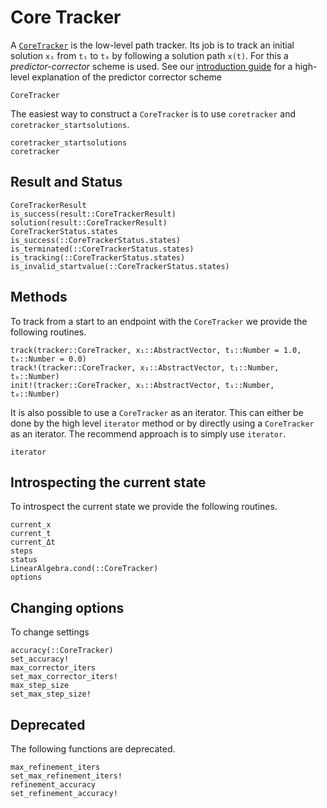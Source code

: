 # Core Tracker

A [`CoreTracker`](@ref) is the low-level path tracker. Its job is to track an initial solution
`x₁` from `t₁` to `t₀` by following a solution path ``x(t)``. For this a *predictor-corrector* scheme is used.
See our [introduction guide](https://www.juliahomotopycontinuation.org/guides/introduction/#tracking-solution-paths)
for a high-level explanation of the predictor corrector scheme


```@docs
CoreTracker
```

The easiest way to construct a `CoreTracker` is to use `coretracker` and `coretracker_startsolutions`.

```@docs
coretracker_startsolutions
coretracker
```

## Result and Status
```@docs
CoreTrackerResult
is_success(result::CoreTrackerResult)
solution(result::CoreTrackerResult)
CoreTrackerStatus.states
is_success(::CoreTrackerStatus.states)
is_terminated(::CoreTrackerStatus.states)
is_tracking(::CoreTrackerStatus.states)
is_invalid_startvalue(::CoreTrackerStatus.states)
```

## Methods
To track from a start to an endpoint with the `CoreTracker` we provide the following
routines.
```@docs
track(tracker::CoreTracker, x₁::AbstractVector, t₁::Number = 1.0, t₀::Number = 0.0)
track!(tracker::CoreTracker, x₁::AbstractVector, t₁::Number, t₀::Number)
init!(tracker::CoreTracker, x₁::AbstractVector, t₁::Number, t₀::Number)
```

It is also possible to use a `CoreTracker` as an iterator. This can either
be done by the high level `iterator` method or by directly using a `CoreTracker`
as an iterator. The recommend approach is to simply use `iterator`.
```@docs
iterator
```

## Introspecting the current state
To introspect the current state we provide the following routines.
```@docs
current_x
current_t
current_Δt
steps
status
LinearAlgebra.cond(::CoreTracker)
options
```

## Changing options
To change settings
```@docs
accuracy(::CoreTracker)
set_accuracy!
max_corrector_iters
set_max_corrector_iters!
max_step_size
set_max_step_size!
```

## Deprecated

The following functions are deprecated.
```@docs
max_refinement_iters
set_max_refinement_iters!
refinement_accuracy
set_refinement_accuracy!
```
